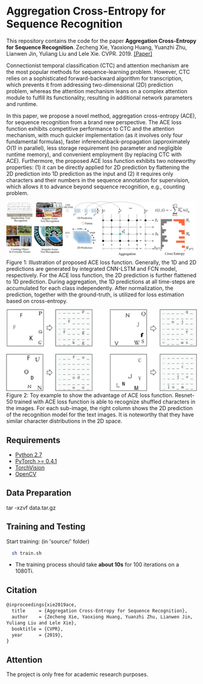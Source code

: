 # Aggregation Cross-Entropy for Sequence Recognition
This repository contains the code for the paper **Aggregation Cross-Entropy for Sequence Recognition**. Zecheng Xie, Yaoxiong Huang, Yuanzhi Zhu, Lianwen Jin, Yuliang Liu and Lele Xie. CVPR. 2019. [\[Paper\]](https://arxiv.org/abs/1904.08364)

Connectionist temporal classification (CTC) and attention mechanism are the most popular methods for sequence-learning problem. However, CTC relies on a sophisticated forward-backward algorithm for transcription, which prevents it from addressing two-dimensional (2D) prediction problem, whereas the attention mechanism leans on a complex attention module to fulfill its functionality, resulting in additional network parameters and runtime. 

In this paper, we propose a novel method, aggregation cross-entropy (ACE), for sequence recognition from a brand new perspective. The ACE loss function exhibits competitive performance to CTC and the attention mechanism, with much quicker implementation (as it involves only four fundamental formulas), faster inference\back-propagation (approximately *O(1)* in parallel), less storage requirement (no parameter and negligible runtime memory), and convenient employment (by replacing CTC with ACE). Furthermore, the proposed ACE loss function exhibits two noteworthy properties: (1) it can be directly applied for 2D prediction by flattening the 2D prediction into 1D prediction as the input and (2) it requires only characters and their numbers in the sequence annotation for supervision, which allows it to advance beyond sequence recognition, e.g., counting problem.

![](./image/1.jpg)
Figure 1: Illustration of proposed ACE loss function. Generally, the 1D and 2D predictions are generated by integrated CNN-LSTM and FCN model, respectively. For the ACE loss function, the 2D prediction is further flattened to 1D prediction. During aggregation, the 1D predictions at all time-steps are accumulated for each class independently. After normalization, the prediction, together with the ground-truth, is utilized for loss estimation based on cross-entropy.

![](./image/2.jpg)
Figure 2: Toy example to show the advantage of ACE loss function. Resnet-50 trained with ACE loss function is able to recognize shuffled characters in the images. For each sub-image, the right column shows the 2D prediction of the recognition model for the text images. It is noteworthy that they have similar character distributions in the 2D space.

## Requirements
- [Python 2.7](https://www.python.org/) 
- [PyTorch >= 0.4.1](https://pytorch.org/) 
- [TorchVision](https://pypi.org/project/torchvision/)
- [OpenCV](https://opencv.org/)

## Data Preparation
tar -xzvf data.tar.gz

## Training and Testing
Start training: (in 'source/' folder)
```bash
  sh train.sh
```
- The training process should take **about 10s** for 100 iterations on a 1080Ti.

## Citation
```
@inproceedings{xie2019ace,
  title     = {Aggregation Cross-Entropy for Sequence Recognition},
  author    = {Zecheng Xie, Yaoxiong Huang, Yuanzhi Zhu, Lianwen Jin, Yuliang Liu and Lele Xie},
  booktitle = {CVPR}, 
  year      = {2019},
}
```

## Attention
The project is only free for academic research purposes.
